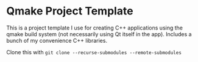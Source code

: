 # Qmake Project Template
This is a project template I use for creating C++ applications using the qmake build system (not necessarily using Qt itself in the app). Includes a bunch of my convenience C++ libraries.

Clone this with
`git clone --recurse-submodules --remote-submodules`
